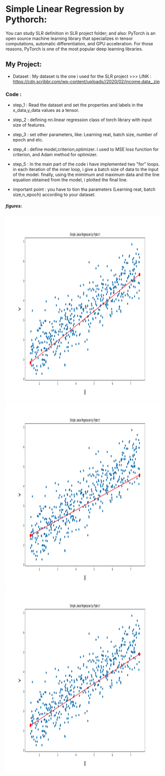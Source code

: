 # Simple Linear Regression by Pythorch:
You can study SLR definition in SLR project folder; and also:
PyTorch is an open source machine learning library that specializes in tensor computations, automatic differentiation, and GPU acceleration. For those reasons, PyTorch is one of the most popular deep learning libraries.

## My Project:
* Dataset : My dataset is the one i used for the SLR project >>> LINK : https://cdn.scribbr.com/wp-content/uploads//2020/02/income.data_.zip
### Code :
* step_1 : Read the dataset and set the properties and labels in the x_data,y_data values as a tensor. 
* step_2 : defining nn.linear regression class of torch library with  input size of features.
* step_3 : set other parameters, like: Learning reat, batch size, number of epoch and etc.
* step_4 : define model,criterion,optimizer. i used to MSE loss function for criterion, and Adam method for optimizer.
* step_5 : In the main part of the code i have implemented two "for" loops. in each iteration of the inner loop, i give a batch size of data to the input of the model. finally, using the mimimum and maximum data and the line equation obtained from the model, i plotted the final line.

* important point : you have to tion tha parameters (Learning reat, batch size,n_epoch) according to your dataset.


##### figures:

<img src="data/Figure_1.png" width="1200" height="600">
<img src="data/Figure_2.png" width="1200" height="600">
<img src="data/Figure_3.png" width="1200" height="600">

